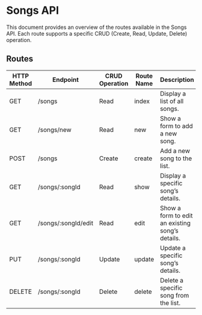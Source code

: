 
# Songs API

This document provides an overview of the routes available in the Songs API. Each route supports a specific CRUD (Create, Read, Update, Delete) operation.

## Routes

| HTTP Method | Endpoint            | CRUD Operation | Route Name | Description                                    |
|-------------|----------------------|----------------|------------|------------------------------------------------|
| GET         | /songs               | Read           | index      | Display a list of all songs.                  |
| GET         | /songs/new           | Read           | new        | Show a form to add a new song.                |
| POST        | /songs               | Create         | create     | Add a new song to the list.                   |
| GET         | /songs/:songId       | Read           | show       | Display a specific song’s details.            |
| GET         | /songs/:songId/edit  | Read           | edit       | Show a form to edit an existing song’s details.|
| PUT         | /songs/:songId       | Update         | update     | Update a specific song’s details.             |
| DELETE      | /songs/:songId       | Delete         | delete     | Delete a specific song from the list.         |
